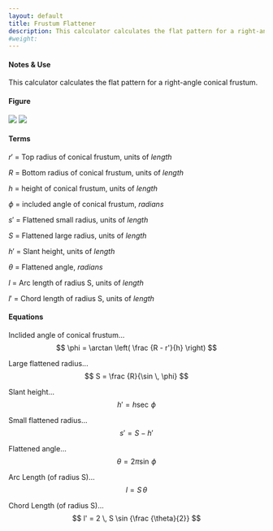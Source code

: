 ```yaml
---
layout: default
title: Frustum Flattener
description: This calculator calculates the flat pattern for a right-angle conical frustum.
#weight:
---
```


#### Notes & Use

This calculator calculates the flat pattern for a right-angle conical frustum.

#### Figure

![](../image/frustum_1.jpg)
![](../image/frustum_2.jpg)


#### Terms

$r'$ = Top radius of conical frustum, units of *length*

$R$ = Bottom radius of conical frustum, units of *length*

$h$ = height of conical frustum, units of *length*

$\phi$ = included angle of conical frustum, *radians*

$s'$ = Flattened small radius, units of *length*

$S$ = Flattened large radius, units of *length*

$h'$ = Slant height, units of *length*

$\theta$ = Flattened angle, *radians*

$l$ = Arc length of radius S, units of *length*

$l'$ = Chord length of radius S, units of *length*

#### Equations

Inclided angle of conical frustum...
$$ \phi = \arctan \left( \frac {R - r'}{h} \right) $$

Large flattened radius...
$$ S = \frac {R}{\sin \, \phi} $$

Slant height...
$$ h' = h \sec \, \phi $$

Small flattened radius...
$$ s' = S - h' $$

Flattened angle...
$$ \theta = 2 \pi \sin \, \phi $$

Arc Length (of radius S)...
$$ l = S \, \theta $$

Chord Length (of radius S)...
$$ l' = 2 \, S \sin {\frac {\theta}{2}} $$
